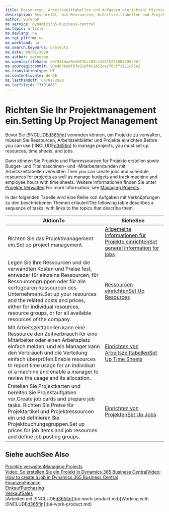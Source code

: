 ```yaml
---
title: Ressourcen, Arbeitszeittabellen und Aufgaben einrichten| Microsoft Docs
description: Beschreibt, wie Ressourcen, Arbeitszeittabellen und Projekte eingerichtet werden, um Projekte zu verwalten.
author: SorenGP
ms.service: dynamics365-business-central
ms.topic: article
ms.devlang: na
ms.tgt_pltfrm: na
ms.workload: na
ms.search.keywords: projects
ms.date: 04/01/2020
ms.author: sgroespe
ms.openlocfilehash: e4f941dae0ee057bc109cc315f52f4504495a96f
ms.sourcegitcommit: 88e4b30eaf6fa32af0c1452ce2f85ff1111c75e2
ms.translationtype: HT
ms.contentlocale: de-DE
ms.lasthandoff: 04/01/2020
ms.locfileid: "3191067"
---
```

# <a name="setting-up-project-management"></a><span data-ttu-id="74c59-103">Richten Sie Ihr Projektmanagement ein.</span><span class="sxs-lookup"><span data-stu-id="74c59-103">Setting Up Project Management</span></span>
<span data-ttu-id="74c59-104">Bevor Sie [!INCLUDE[d365fin](includes/d365fin_md.md)] verwnden können, um Projekte zu verwalten, müssen Sie Ressourcen, Arbeitszeitblätter und Projekte einrichten.</span><span class="sxs-lookup"><span data-stu-id="74c59-104">Before you can use [!INCLUDE[d365fin](includes/d365fin_md.md)] to manage projects, you must set up resources, time sheets, and jobs.</span></span>

<span data-ttu-id="74c59-105">Dann können Sie Projekte und Planressourcen für Projekte erstellen sowie Budget- und Titelmaschinen- und -Mitarbeiterstunden mit Arbeitszeittabellen verwalten.</span><span class="sxs-lookup"><span data-stu-id="74c59-105">Then you can create jobs and schedule resources for projects as well as manage budgets and track machine and employee hours with time sheets.</span></span> <span data-ttu-id="74c59-106">Weitere Informationen finden Sie unter [Projekte Verwalten](projects-manage-projects.md).</span><span class="sxs-lookup"><span data-stu-id="74c59-106">For more information, see [Managing Projects](projects-manage-projects.md).</span></span>  

<span data-ttu-id="74c59-107">In der folgenden Tabelle wird eine Reihe von Aufgaben mit Verknüpfungen zu den beschriebenen Themen erläutert</span><span class="sxs-lookup"><span data-stu-id="74c59-107">The following table describes a sequence of tasks, with links to the topics that describe them.</span></span>

| <span data-ttu-id="74c59-108">Aktion</span><span class="sxs-lookup"><span data-stu-id="74c59-108">To</span></span> | <span data-ttu-id="74c59-109">Siehe</span><span class="sxs-lookup"><span data-stu-id="74c59-109">See</span></span> |
| --- | --- |
| <span data-ttu-id="74c59-110">Richten Sie das Projektmanagement ein.</span><span class="sxs-lookup"><span data-stu-id="74c59-110">Set up project management.</span></span>|[<span data-ttu-id="74c59-111">Allgemeine Informationen für Projekte einrichten</span><span class="sxs-lookup"><span data-stu-id="74c59-111">Set general information for jobs</span></span>](projects-how-setup-jobs.md#to-set-general-information-for-jobs)|
| <span data-ttu-id="74c59-112">Legen Sie Ihre Ressourcen und die verwandten Kosten und Preise fest, entweder für einzelne Ressourcen, für Ressourcengruppen oder für alle verfügbaren Ressourcen des Unternehmens.</span><span class="sxs-lookup"><span data-stu-id="74c59-112">Set up your resources and the related costs and prices, either for individual resources, resource groups, or for all available resources of the company.</span></span> |[<span data-ttu-id="74c59-113">Ressourcen einrichten</span><span class="sxs-lookup"><span data-stu-id="74c59-113">Set Up Resources</span></span>](projects-how-setup-resources.md) |
| <span data-ttu-id="74c59-114">Mit Arbeitszeittabellen kann eine Ressource den Zeitverbrauch für eine Mitarbeiter oder einen Arbeitsplatz einfach melden, und ein Manager kann den Verbrauch und die Verteilung einfach überprüfen.</span><span class="sxs-lookup"><span data-stu-id="74c59-114">Enable resources to report time usage for an individual or a machine and enable a manager to review the usage and its allocation.</span></span> |[<span data-ttu-id="74c59-115">Einrichten von Arbeitszeittabellen</span><span class="sxs-lookup"><span data-stu-id="74c59-115">Set Up Time Sheets</span></span>](projects-how-setup-time-sheets.md) |
| <span data-ttu-id="74c59-116">Erstellen Sie Projektkarten und bereiten Sie Projektaufgaben vor.</span><span class="sxs-lookup"><span data-stu-id="74c59-116">Create job cards and prepare job tasks.</span></span> <span data-ttu-id="74c59-117">Richten Sie Preise für Projektartikel und Projektressourcen ein und definieren Sie Projektbuchungsgruppen.</span><span class="sxs-lookup"><span data-stu-id="74c59-117">Set up prices for job items and job resources and define job posting groups.</span></span> |[<span data-ttu-id="74c59-118">Einrichten von Projekten</span><span class="sxs-lookup"><span data-stu-id="74c59-118">Set Up Jobs</span></span>](projects-how-setup-jobs.md) |

## <a name="see-also"></a><span data-ttu-id="74c59-119">Siehe auch</span><span class="sxs-lookup"><span data-stu-id="74c59-119">See Also</span></span>

[<span data-ttu-id="74c59-120">Projekte verwalten</span><span class="sxs-lookup"><span data-stu-id="74c59-120">Managing Projects</span></span>](projects-manage-projects.md)  
[<span data-ttu-id="74c59-121">Video: So erstellen Sie ein Projekt in Dynamics 365 Business Central</span><span class="sxs-lookup"><span data-stu-id="74c59-121">Video: How to create a job in Dynamics 365 Business Central</span></span>](https://www.youtube.com/watch?v=VqaPWr7BWmw)  
[<span data-ttu-id="74c59-122">Finanzen</span><span class="sxs-lookup"><span data-stu-id="74c59-122">Finance</span></span>](finance.md)  
[<span data-ttu-id="74c59-123">Einkauf</span><span class="sxs-lookup"><span data-stu-id="74c59-123">Purchasing</span></span>](purchasing-manage-purchasing.md)  
[<span data-ttu-id="74c59-124">Verkauf</span><span class="sxs-lookup"><span data-stu-id="74c59-124">Sales</span></span>](sales-manage-sales.md)  
<span data-ttu-id="74c59-125">[Arbeiten mit [!INCLUDE[d365fin](includes/d365fin_md.md)]](ui-work-product.md)</span><span class="sxs-lookup"><span data-stu-id="74c59-125">[Working with [!INCLUDE[d365fin](includes/d365fin_md.md)]](ui-work-product.md)</span></span>  
